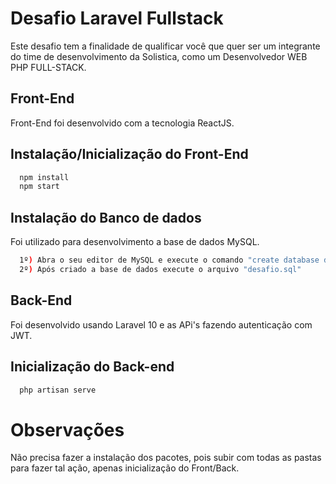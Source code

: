 
# Desafio Laravel Fullstack

Este desafio tem a finalidade de qualificar você que quer ser um integrante do time de desenvolvimento da Solistica, como um Desenvolvedor WEB PHP FULL-STACK.




## Front-End

Front-End foi desenvolvido com a tecnologia ReactJS.




## Instalação/Inicialização do Front-End

```bash
  npm install
  npm start
```
## Instalação do Banco de dados 

Foi utilizado para desenvolvimento a base de dados MySQL.

```bash
  1º) Abra o seu editor de MySQL e execute o comando "create database desafio"
  2º) Após criado a base de dados execute o arquivo "desafio.sql"
```


## Back-End
Foi desenvolvido usando Laravel 10 e as APi's fazendo autenticação com JWT.
## Inicialização do Back-end

```bash
  php artisan serve
```

# Observações

Não precisa fazer a instalação dos pacotes, pois subir com todas as pastas para fazer tal ação, apenas inicialização do Front/Back.



